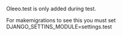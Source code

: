 Oleeo.test is only added during test.

For makemigrations to see this you must set DJANGO_SETTINS_MODULE=settings.test